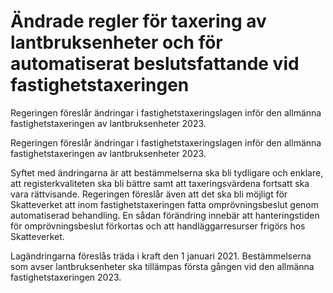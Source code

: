 # Ändrade regler för taxering av lantbruksenheter och för automatiserat beslutsfattande vid fastighetstaxeringen

Regeringen föreslår ändringar i fastighetstaxeringslagen inför den allmänna fastighetstaxeringen av lantbruksenheter 2023.

Regeringen föreslår ändringar i fastighetstaxeringslagen inför den allmänna fastighetstaxeringen av lantbruksenheter 2023.

Syftet med ändringarna är att bestämmelserna ska bli tydligare och enklare, att registerkvaliteten ska bli bättre samt att taxeringsvärdena fortsatt ska vara rättvisande. Regeringen föreslår även att det ska bli möjligt för Skatteverket att inom fastighetstaxeringen fatta omprövningsbeslut genom automatiserad behandling. En sådan förändring innebär att hanteringstiden för omprövningsbeslut förkortas och att handläggarresurser frigörs hos Skatteverket.

Lagändringarna föreslås träda i kraft den 1 januari 2021. Bestämmelserna som avser lantbruksenheter ska tillämpas första gången vid den allmänna fastighetstaxeringen 2023.
